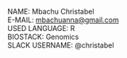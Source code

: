 
NAME: <e>Mbachu Christabel</e> <br>
E-MAIL: <e>mbachuanna@gmail.com</e> <br>
USED LANGUAGE: <e>R</e> <br>
BIOSTACK: <e>Genomics</e> <br>
SLACK USERNAME: <e>@christabel</e> <br>


